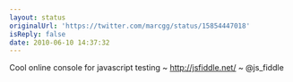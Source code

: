 ```yaml
---
layout: status
originalUrl: 'https://twitter.com/marcgg/status/15854447018'
isReply: false
date: 2010-06-10 14:37:32
---
```


Cool online console for javascript testing ~ http://jsfiddle.net/  ~ @js_fiddle
